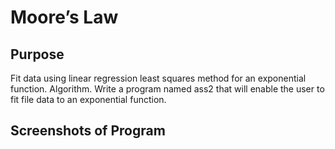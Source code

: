# Moore’s Law

## Purpose
Fit data using linear regression least squares method for an exponential function.
Algorithm. Write a program named ass2 that will enable the user to fit file data to an exponential
function.

## Screenshots of Program
